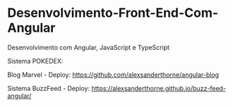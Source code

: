 # Desenvolvimento-Front-End-Com-Angular
Desenvolvimento com Angular, JavaScript e TypeScript

Sistema POKEDEX:

Blog Marvel - Deploy: https://github.com/alexsanderthorne/angular-blog

Sistema BuzzFeed - Deploy: https://alexsanderthorne.github.io/buzz-feed-angular/
